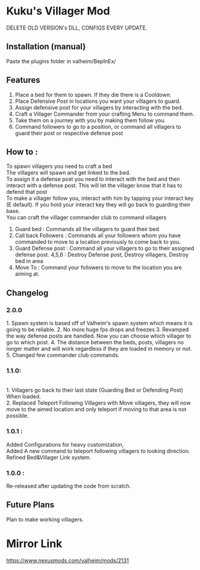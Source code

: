﻿# Kuku's Villager Mod
DELETE OLD VERSION's DLL, CONFIGS EVERY UPDATE.
## Installation (manual)
Paste the plugins folder in valheim/BepInEx/

## Features
1. Place  a bed for them to spawn. If they die there is a Cooldown.
2. Place Defensive Post in locations you want your villagers to guard.
3. Assign defensive post for your villagers by interacting with the bed.
5. Craft a Villager Commander from your crafting Menu to command them.
6. Take them on a journey with you by making them follow you.
7. Command followers to go to a position, or command all villagers to guard their post or respective defense post

## How to :
To spawn villagers you need to craft a bed<br>
The villagers will spawn and get linked to the bed. <br>
To assign it a defense post you need to interact with the bed and then interact with a defense post. This will let the villager know that it has to defend that post <br>
To make a villager follow you, interact with him by tapping your interact key (E default). If you hold your interact key they will go back to guarding their base.<br>
You can craft the villager commander club to command villagers<br>
1. Guard bed : Commands all the villagers to guard their bed
2. Call back Followers : Commands all your followers whom you have commanded to move to a location previously to come back to you.
3. Guard Defense post : Command all your villagers to go to their assigned defense post. 
4,5,6 : Destroy Defense post, Destroy villagers, Destroy bed in area
7. Move To : Command your followers to move to the location you are aiming at.

## Changelog
<h3>2.0.0</h3>
1. Spawn system is based off of Valheim's spawn system which means it is going to be reliable.
2. No more huge fps drops and freezes
3. Revamped the way defense posts are handled. Now you can choose which villager to go to which post.
4. The distance between the beds, posts, villagers no longer matter and will work regardless if they are loaded in memory or not.
5. Changed few commander club commands.
<h3>1.1.0:</h3>  <br>1. Villagers go back to their last state (Guarding Bed or Defending Post) When loaded.<br>2. Replaced Teleport Following Villagers with Move villagers, they will now move to the aimed location and only teleport if moving to that area is not possible.

<h3>1.0.1 : </h3>Added Configurations for heavy customization,<br> Added A new command to teleport following villagers to looking direction. Refined Bed&Villager Link system.

<h3>1.0.0 : </h3> Re-released after updating the code from scratch.

## Future Plans

Plan to make working villagers.


# Mirror Link
https://www.nexusmods.com/valheim/mods/2131